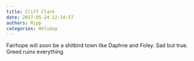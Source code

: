 ```yaml
---
title: Cliff Clark
date: 2017-05-24 22:24:57
authors: Ripp
categories: Holiday
---
```


 Fairhope will soon be a shitbird town like Daphne and Foley. Sad but true. Greed ruins everything.